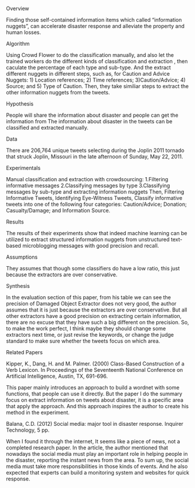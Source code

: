 Overview

Finding those self-contained information items which called “information nuggets”, can accelerate disaster response and alleviate the property and human losses.


Algorithm

Using Crowd Flower to do the classification manually, and also let the trained workers do the different kinds of classification and extraction , then caculate the percentage of each type and sub-type.
And the extract different nuggets in different steps, such as, for Caution and Advice Nuggets: 1) Location references; 2) Time references; 3)Caution/Advice; 4) Source; and 5) Type of Caution. Then, they take similiar steps to extract the other information nuggets from the tweets. 

Hypothesis

People will share the information about disaster and people can get the information from 
The information about disaster in the tweets can be classified and extracted manually.

Data

There are 206,764 unique tweets selecting during the Joplin 2011 tornado that struck Joplin, Missouri in the late afternoon of Sunday, May 22, 2011.

Experimentals

Manual classification and extraction with crowdsourcing: 1.Filtering informative messages 2.Classifying messages by type 3.Classifying messages by sub-type and extracting information nuggets
Then, Filtering Informative Tweets,
Identifying Eye-Witness Tweets,
Classify informative tweets into one of the following four categories: Caution/Advice; Donation; Casualty/Damage; and Information Source.

Results

The results of their experiments show that indeed machine learning can be utilized to extract structured information nuggets from unstructured text-based microblogging messages with good precision and recall.

Assumptions

They assumes that though some classifiers do have a low ratio, this just because the extractors are over conservative.

Synthesis

In the evaluation section of this paper, from his table we can see the precision of Damaged Object Extractor does not very good, the author assumes that it is just because the extractors are over conservative. But all other extractors have a good precision on extracting certain information, there are no excuse that they have such a big different on the precision. So, to make the work perfect, I think maybe they should change some extractors next time, or just revise the keywords, or change the judge standard to make sure whether the tweets focus on which area.  

Related Papers

Kipper, K., Dang, H. and M. Palmer. (2000) Class-Based Construction of a Verb Lexicon. In
Proceedings of the Seventeenth National Conference on Artificial Intelligence, Austin, TX, 691-696.

This paper mainly introduces an approach to build a wordnet with some functions, that people can use it directly. But the paper I do the summary focus on extract information on tweets about disaster, it is a specific area that apply the approach. And this approach inspires the author to create his method in the experiment.
 
Balana, C.D. (2012) Social media: major tool in disaster response. Inquirer Technology, 5 pp.

When I found it through the internet, It seems like a piece of news, not a completed research paper. In the article, the author mentioned that nowadays the social media must play an important role in helping people in the disaster, reporting the instant news from the area. To sum up, the social media must take more responsibilities in those kinds of events. And he also expected that experts can build a monitoring system and websites for quick response.
